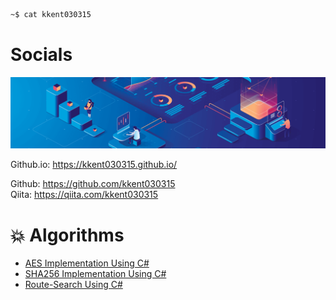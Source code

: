 ```sh
~$ cat kkent030315
```

# Socials

![IMAGE](social3.png)

Github.io: https://kkent030315.github.io/  

Github: https://github.com/kkent030315  
Qiita: https://qiita.com/kkent030315

# 💥 Algorithms

- [AES Implementation Using C#](https://github.com/kkent030315/CSharp-AES-Algorhythm)
- [SHA256 Implementation Using C#](https://github.com/kkent030315/SHA256-Algorithm-CSharp)
- [Route-Search Using C#](https://github.com/kkent030315/Route-Search-Algorithm)
